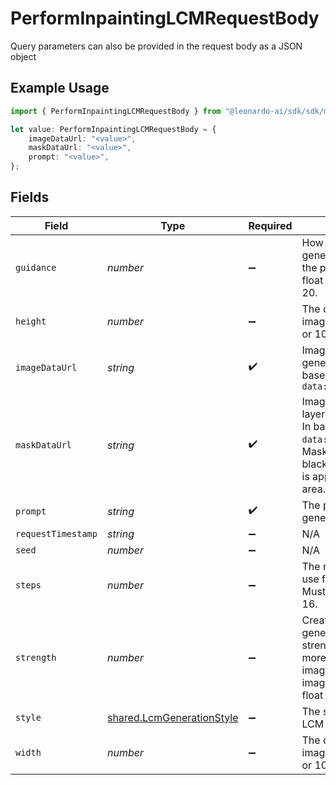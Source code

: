 # PerformInpaintingLCMRequestBody

Query parameters can also be provided in the request body as a JSON object

## Example Usage

```typescript
import { PerformInpaintingLCMRequestBody } from "@leonardo-ai/sdk/sdk/models/operations";

let value: PerformInpaintingLCMRequestBody = {
    imageDataUrl: "<value>",
    maskDataUrl: "<value>",
    prompt: "<value>",
};
```

## Fields

| Field                                                                                                                                                                               | Type                                                                                                                                                                                | Required                                                                                                                                                                            | Description                                                                                                                                                                         |
| ----------------------------------------------------------------------------------------------------------------------------------------------------------------------------------- | ----------------------------------------------------------------------------------------------------------------------------------------------------------------------------------- | ----------------------------------------------------------------------------------------------------------------------------------------------------------------------------------- | ----------------------------------------------------------------------------------------------------------------------------------------------------------------------------------- |
| `guidance`                                                                                                                                                                          | *number*                                                                                                                                                                            | :heavy_minus_sign:                                                                                                                                                                  | How strongly the generation should reflect the prompt. Must be a float between 0.5 and 20.                                                                                          |
| `height`                                                                                                                                                                            | *number*                                                                                                                                                                            | :heavy_minus_sign:                                                                                                                                                                  | The output width of the image. Must be 512, 640 or 1024.                                                                                                                            |
| `imageDataUrl`                                                                                                                                                                      | *string*                                                                                                                                                                            | :heavy_check_mark:                                                                                                                                                                  | Image data used to generate image. In base64 format. Prefix: `data:image/jpeg;base64,`                                                                                              |
| `maskDataUrl`                                                                                                                                                                       | *string*                                                                                                                                                                            | :heavy_check_mark:                                                                                                                                                                  | Image data of the mask layer used for inpainting. In base64 format. Prefix: `data:image/jpeg;base64,`. Mask should be white on black where generation is applied to the white area. |
| `prompt`                                                                                                                                                                            | *string*                                                                                                                                                                            | :heavy_check_mark:                                                                                                                                                                  | The prompt used to generate images                                                                                                                                                  |
| `requestTimestamp`                                                                                                                                                                  | *string*                                                                                                                                                                            | :heavy_minus_sign:                                                                                                                                                                  | N/A                                                                                                                                                                                 |
| `seed`                                                                                                                                                                              | *number*                                                                                                                                                                            | :heavy_minus_sign:                                                                                                                                                                  | N/A                                                                                                                                                                                 |
| `steps`                                                                                                                                                                             | *number*                                                                                                                                                                            | :heavy_minus_sign:                                                                                                                                                                  | The number of steps to use for the generation. Must be between 4 and 16.                                                                                                            |
| `strength`                                                                                                                                                                          | *number*                                                                                                                                                                            | :heavy_minus_sign:                                                                                                                                                                  | Creativity strength of generation. Higher strength will deviate more from the original image supplied in imageDataUrl. Must be a float between 0.1 and 1.                           |
| `style`                                                                                                                                                                             | [shared.LcmGenerationStyle](../../../sdk/models/shared/lcmgenerationstyle.md)                                                                                                       | :heavy_minus_sign:                                                                                                                                                                  | The style to generate LCM images with.                                                                                                                                              |
| `width`                                                                                                                                                                             | *number*                                                                                                                                                                            | :heavy_minus_sign:                                                                                                                                                                  | The output width of the image. Must be 512, 640 or 1024.                                                                                                                            |